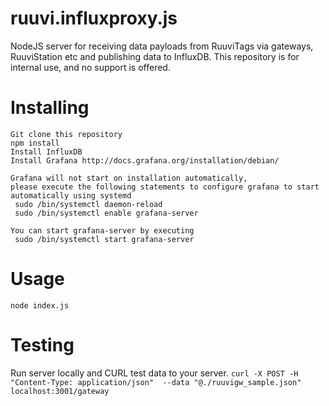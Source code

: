 # ruuvi.influxproxy.js
NodeJS server for receiving data payloads from RuuviTags via gateways, RuuviStation etc and publishing data to InfluxDB. This repository is for internal use, and no support is offered. 

# Installing

```
Git clone this repository
npm install
Install InfluxDB
Install Grafana http://docs.grafana.org/installation/debian/

Grafana will not start on installation automatically, 
please execute the following statements to configure grafana to start automatically using systemd
 sudo /bin/systemctl daemon-reload
 sudo /bin/systemctl enable grafana-server

You can start grafana-server by executing
 sudo /bin/systemctl start grafana-server

```

# Usage

```
node index.js
```

# Testing

Run server locally and CURL test data to your server. 
`curl -X POST -H "Content-Type: application/json"  --data "@./ruuvigw_sample.json" localhost:3001/gateway`
